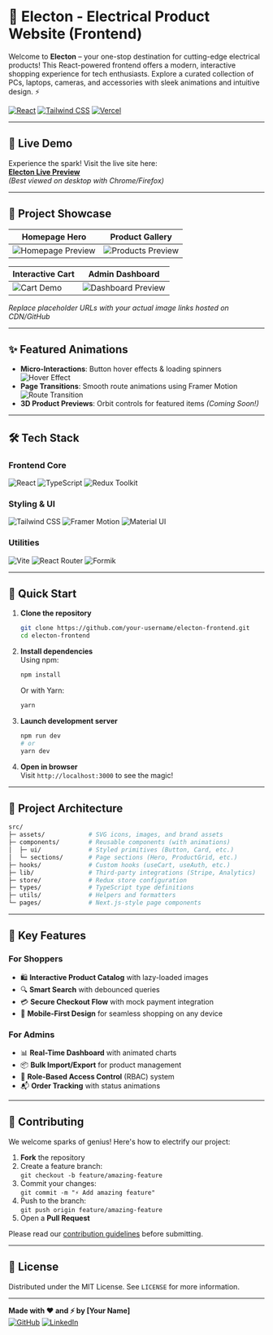 # 🔌 Electon - Electrical Product Website (Frontend) 

Welcome to **Electon** – your one-stop destination for cutting-edge electrical products! This React-powered frontend offers a modern, interactive shopping experience for tech enthusiasts. Explore a curated collection of PCs, laptops, cameras, and accessories with sleek animations and intuitive design. ⚡

[![React](https://img.shields.io/badge/React-18.2.0-%2361DAFB?logo=react)](https://react.dev/)
[![Tailwind CSS](https://img.shields.io/badge/Tailwind_CSS-3.3.3-%2306B6D4?logo=tailwind-css)](https://tailwindcss.com/)
[![Vercel](https://therealsujitk-vercel-badge.vercel.app/?app=electon-one)](https://electon-one.vercel.app/)

---

## 🌟 Live Demo

Experience the spark! Visit the live site here:  
**[Electon Live Preview]([https://electon-one.vercel.app/](https://i.ibb.co.com/twYdh03Z/electon-client.png))**  
*(Best viewed on desktop with Chrome/Firefox)*

---

## 🎥 Project Showcase

| **Homepage Hero** | **Product Gallery** |
|-------------------|---------------------|
| ![Homepage Preview](https://via.placeholder.com/600x300.png?text=Hero+Animation+Preview) | ![Products Preview](https://via.placeholder.com/600x300.png?text=Product+Grid+with+Hover+Effects) |

| **Interactive Cart** | **Admin Dashboard** |
|----------------------|---------------------|
| ![Cart Demo](https://via.placeholder.com/600x300.png?text=Cart+Slide-In+Animation) | ![Dashboard Preview](https://via.placeholder.com/600x300.png?text=Admin+Analytics+Charts) |

*Replace placeholder URLs with your actual image links hosted on CDN/GitHub*

---

## ✨ Featured Animations

- **Micro-Interactions**: Button hover effects & loading spinners  
  ![Hover Effect](https://via.placeholder.com/400x200.png?text=Button+Hover+Demo)
- **Page Transitions**: Smooth route animations using Framer Motion  
  ![Route Transition](https://via.placeholder.com/400x200.png?text=Page+Transition+GIF)
- **3D Product Previews**: Orbit controls for featured items *(Coming Soon!)*

---

## 🛠 Tech Stack

### Frontend Core
![React](https://img.shields.io/badge/-React-61DAFB?logo=react&logoColor=white)
![TypeScript](https://img.shields.io/badge/-TypeScript-3178C6?logo=typescript&logoColor=white)
![Redux Toolkit](https://img.shields.io/badge/-Redux_Toolkit-764ABC?logo=redux&logoColor=white)

### Styling & UI
![Tailwind CSS](https://img.shields.io/badge/-Tailwind_CSS-06B6D4?logo=tailwind-css&logoColor=white)
![Framer Motion](https://img.shields.io/badge/-Framer_Motion-0055FF?logo=framer&logoColor=white)
![Material UI](https://img.shields.io/badge/-Material_UI-007FFF?logo=mui&logoColor=white)

### Utilities
![Vite](https://img.shields.io/badge/-Vite-646CFF?logo=vite&logoColor=white)
![React Router](https://img.shields.io/badge/-React_Router-CA4245?logo=react-router&logoColor=white)
![Formik](https://img.shields.io/badge/-Formik-1A73E8?logo=formik&logoColor=white)

---

## 🚀 Quick Start

1. **Clone the repository**
   ```bash
   git clone https://github.com/your-username/electon-frontend.git
   cd electon-frontend
   ```

2. **Install dependencies**  
   Using npm:
   ```bash
   npm install
   ```
   Or with Yarn:
   ```bash
   yarn
   ```

3. **Launch development server**
   ```bash
   npm run dev
   # or
   yarn dev
   ```

4. **Open in browser**  
   Visit `http://localhost:3000` to see the magic!

---

## 📂 Project Architecture

```bash
src/
├─ assets/            # SVG icons, images, and brand assets
├─ components/        # Reusable components (with animations)
│  ├─ ui/             # Styled primitives (Button, Card, etc.)
│  └─ sections/       # Page sections (Hero, ProductGrid, etc.)
├─ hooks/             # Custom hooks (useCart, useAuth, etc.)
├─ lib/               # Third-party integrations (Stripe, Analytics)
├─ store/             # Redux store configuration
├─ types/             # TypeScript type definitions
├─ utils/             # Helpers and formatters
└─ pages/             # Next.js-style page components
```

---

## 🌈 Key Features

### For Shoppers
- 🛍️ **Interactive Product Catalog** with lazy-loaded images
- 🔍 **Smart Search** with debounced queries
- 💳 **Secure Checkout Flow** with mock payment integration
- 📱 **Mobile-First Design** for seamless shopping on any device

### For Admins
- 📊 **Real-Time Dashboard** with animated charts
- 📦 **Bulk Import/Export** for product management
- 🔐 **Role-Based Access Control** (RBAC) system
- 📬 **Order Tracking** with status animations

---

## 🤝 Contributing

We welcome sparks of genius! Here's how to electrify our project:

1. **Fork** the repository
2. Create a feature branch:  
   `git checkout -b feature/amazing-feature`
3. Commit your changes:  
   `git commit -m "⚡ Add amazing feature"`
4. Push to the branch:  
   `git push origin feature/amazing-feature`
5. Open a **Pull Request**

Please read our [contribution guidelines](CONTRIBUTING.md) before submitting.

---

## 📜 License

Distributed under the MIT License. See `LICENSE` for more information.

---

**Made with ❤️ and ⚡ by [Your Name]**  
[![GitHub](https://img.shields.io/badge/-GitHub-181717?logo=github)](https://github.com/your-username)
[![LinkedIn](https://img.shields.io/badge/-LinkedIn-0A66C2?logo=linkedin)](https://linkedin.com/in/your-profile)
